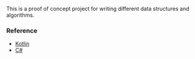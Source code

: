 This is a proof of concept project for writing different data structures and algorithms.

### Reference

* [Kotlin](https://kotlinlang.org/api/latest/jvm/stdlib/kotlin.collections/)
* [C#](https://github.com/microsoft/referencesource/tree/master/mscorlib/system/collections)
